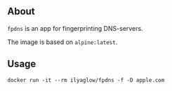 About
-----

`fpdns` is an app for fingerprinting DNS-servers.

The image is based on `alpine:latest`.

Usage
-----

```
docker run -it --rm ilyaglow/fpdns -f -D apple.com
```
